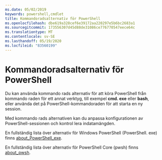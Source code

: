 ```yaml
---
ms.date: 05/02/2019
keywords: powershell,cmdlet
title: Kommandoradsalternativ för PowerShell
ms.openlocfilehash: dbe619a328cef6e39172aa220297e5b6bc2683a1
ms.sourcegitcommit: 173556307d45d88de31086ce776770547eece64c
ms.translationtype: MT
ms.contentlocale: sv-SE
ms.lasthandoff: 05/19/2020
ms.locfileid: "83560199"
---
```

# <a name="powershell-command-line-options"></a>Kommandoradsalternativ för PowerShell

Du kan använda kommando rads alternativ för att köra PowerShell från kommando raden för ett annat verktyg, till exempel **cmd. exe** eller **bash**, eller använda det på PowerShell-kommandoraden för att starta en ny session.

Med kommando rads alternativen kan du anpassa konfigurationen av PowerShell-sessionen och kontrol lera indatamängden.

En fullständig lista över alternativ för Windows PowerShell (PowerShell. exe) finns [about_PowerShell_exe](/powershell/module/Microsoft.PowerShell.Core/About/about_PowerShell_exe?view=powershell-5.1).

En fullständig lista över alternativ för PowerShell Core (pwsh) finns [about_pwsh](/powershell/module/Microsoft.PowerShell.Core/About/about_pwsh).
